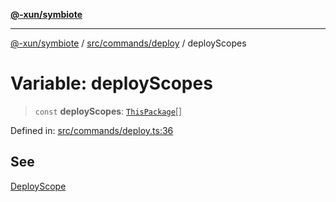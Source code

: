 [**@-xun/symbiote**](../../../../README.md)

***

[@-xun/symbiote](../../../../README.md) / [src/commands/deploy](../README.md) / deployScopes

# Variable: deployScopes

> `const` **deployScopes**: [`ThisPackage`](../../../configure/enumerations/ThisPackageGlobalScope.md#thispackage)[]

Defined in: [src/commands/deploy.ts:36](https://github.com/Xunnamius/symbiote/blob/090a7857a95973f8ad6febe2e79edda5e1f32856/src/commands/deploy.ts#L36)

## See

[DeployScope](../../../configure/enumerations/ThisPackageGlobalScope.md)
